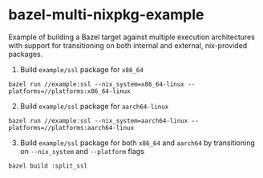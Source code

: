 # bazel-multi-nixpkg-example
Example of building a Bazel target against multiple execution architectures with support for transitioning on both internal and external, nix-provided packages.

1. Build `example/ssl` package for `x86_64`
```
bazel run //example:ssl --nix_system=x86_64-linux --platforms=//platforms:x86_64-linux
```

2. Build `example/ssl` package for `aarch64-linux`
```
bazel run //example:ssl --nix_system=aarch64-linux --platforms=//platforms:aarch64-linux
```

3. Build `example/ssl` package for both `x86_64` and `aarch64` by transitioning on `--nix_system` and `--platform` flags
```
bazel build :split_ssl
```
